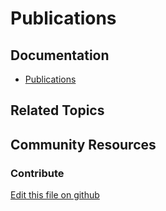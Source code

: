 # Publications

## Documentation

* [Publications](https://learn.liferay.com/dxp/7.x/en/site-building/publishing-tools/publications.html)

## Related Topics

## Community Resources

### Contribute

[Edit this file on github](https://github.com/olafk/controlpanel-documentation-docs/blob/master/md/73en/com_liferay_change_tracking_web_portlet_ChangeListsPortlet/change_lists_view_history.md)
